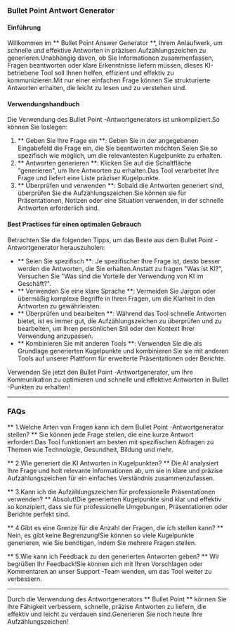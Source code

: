 ### Bullet Point Antwort Generator

#### Einführung
Willkommen im ** Bullet Point Answer Generator **, Ihrem Anlaufwerk, um schnelle und effektive Antworten in präzisen Aufzählungszeichen zu generieren.Unabhängig davon, ob Sie Informationen zusammenfassen, Fragen beantworten oder klare Erkenntnisse liefern müssen, dieses KI-betriebene Tool soll Ihnen helfen, effizient und effektiv zu kommunizieren.Mit nur einer einfachen Frage können Sie strukturierte Antworten erhalten, die leicht zu lesen und zu verstehen sind.

#### Verwendungshandbuch
Die Verwendung des Bullet Point -Antwortgenerators ist unkompliziert.So können Sie loslegen:

1. ** Geben Sie Ihre Frage ein **: Geben Sie in der angegebenen Eingabefeld die Frage ein, die Sie beantworten möchten.Seien Sie so spezifisch wie möglich, um die relevantesten Kugelpunkte zu erhalten.
2. ** Antworten generieren **: Klicken Sie auf die Schaltfläche "generieren", um Ihre Antworten zu erhalten.Das Tool verarbeitet Ihre Frage und liefert eine Liste präziser Kugelpunkte.
3. ** Überprüfen und verwenden **: Sobald die Antworten generiert sind, überprüfen Sie die Aufzählungszeichen.Sie können sie für Präsentationen, Notizen oder eine Situation verwenden, in der schnelle Antworten erforderlich sind.

#### Best Practices für einen optimalen Gebrauch
Betrachten Sie die folgenden Tipps, um das Beste aus dem Bullet Point -Antwortgenerator herauszuholen:

- ** Seien Sie spezifisch **: Je spezifischer Ihre Frage ist, desto besser werden die Antworten, die Sie erhalten.Anstatt zu fragen "Was ist KI?", Versuchen Sie "Was sind die Vorteile der Verwendung von KI im Geschäft?".
- ** Verwenden Sie eine klare Sprache **: Vermeiden Sie Jargon oder übermäßig komplexe Begriffe in Ihren Fragen, um die Klarheit in den Antworten zu gewährleisten.
- ** Überprüfen und bearbeiten **: Während das Tool schnelle Antworten bietet, ist es immer gut, die Aufzählungszeichen zu überprüfen und zu bearbeiten, um Ihren persönlichen Stil oder den Kontext Ihrer Verwendung anzupassen.
- ** Kombinieren Sie mit anderen Tools **: Verwenden Sie die als Grundlage generierten Kugelpunkte und kombinieren Sie sie mit anderen Tools auf unserer Plattform für erweiterte Präsentationen oder Berichte.

Verwenden Sie jetzt den Bullet Point -Antwortgenerator, um Ihre Kommunikation zu optimieren und schnelle und effektive Antworten in Bullet -Punkten zu erhalten!

---

### FAQs

** 1.Welche Arten von Fragen kann ich dem Bullet Point -Antwortgenerator stellen? **
Sie können jede Frage stellen, die eine kurze Antwort erfordert.Das Tool funktioniert am besten mit spezifischen Abfragen zu Themen wie Technologie, Gesundheit, Bildung und mehr.

** 2.Wie generiert die KI Antworten in Kugelpunkten? **
Die AI analysiert Ihre Frage und holt relevante Informationen ab, um sie in klare und präzise Aufzählungszeichen für ein einfaches Verständnis zusammenzufassen.

** 3.Kann ich die Aufzählungszeichen für professionelle Präsentationen verwenden? **
Absolut!Die generierten Kugelpunkte sind klar und effektiv so konzipiert, dass sie für professionelle Umgebungen, Präsentationen oder Berichte perfekt sind.

** 4.Gibt es eine Grenze für die Anzahl der Fragen, die ich stellen kann? **
Nein, es gibt keine Begrenzung!Sie können so viele Kugelpunkte generieren, wie Sie benötigen, indem Sie mehrere Fragen stellen.

** 5.Wie kann ich Feedback zu den generierten Antworten geben? **
Wir begrüßen Ihr Feedback!Sie können sich mit Ihren Vorschlägen oder Kommentaren an unser Support -Team wenden, um das Tool weiter zu verbessern.

---

Durch die Verwendung des Antwortgenerators ** Bullet Point ** können Sie Ihre Fähigkeit verbessern, schnelle, präzise Antworten zu liefern, die effektiv und leicht zu verdauen sind.Generieren Sie noch heute Ihre Aufzählungszeichen!